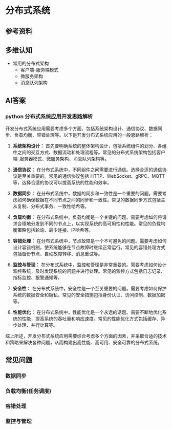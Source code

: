 # 分布式系统

## 参考资料



## 多维认知

- 常用的分布式架构
    - 客户端-服务端模式
    - 微服务架构
    - 消息队列架构

## AI答案

### python 分布式系统应用开发思路解析

开发分布式系统应用需要考虑多个方面，包括系统架构设计、通信协议、数据同步、负载均衡、容错处理等。以下是开发分布式系统应用的一般思路解析：

1. **系统架构设计：** 首先要明确系统的整体架构设计，包括系统组件的划分、各组件之间的交互方式、数据流动和处理流程等。常见的分布式系统架构包括客户端-服务器模式、微服务架构、消息队列架构等。

2. **通信协议：** 在分布式系统中，不同组件之间需要进行通信。选择合适的通信协议是至关重要的。常见的通信协议包括 HTTP、WebSocket、gRPC、MQTT 等，选择合适的协议可以提高系统的性能和效率。

3. **数据同步：** 在分布式系统中，数据的同步和一致性是一个重要的问题。需要考虑如何确保数据在不同节点之间的同步和一致性。常见的数据同步方式包括主从复制、分布式事务、一致性哈希等。

4. **负载均衡：** 在分布式系统中，负载均衡是一个关键的问题。需要考虑如何将请求合理地分发到不同的节点上，以实现系统的高可用性和性能。常见的负载均衡策略包括轮询、最少连接、IP哈希等。

5. **容错处理：** 在分布式系统中，节点故障是一个不可避免的问题。需要考虑如何设计容错机制，使系统能够在节点故障时继续正常运行。常见的容错处理方式包括备份节点、自动故障转移、消息重试等。

6. **监控与管理：** 在分布式系统中，监控和管理是非常重要的。需要考虑如何设计监控系统，及时发现系统的问题并进行处理。常见的监控方式包括日志记录、指标监控、报警通知等。

7. **安全性：** 在分布式系统中，安全性是一个至关重要的问题。需要考虑如何保护系统的数据安全和隐私。常见的安全措施包括身份认证、访问控制、数据加密等。

8. **性能优化：** 在分布式系统中，性能优化是一个永远的话题。需要不断地优化系统的性能，提高系统的吞吐量和响应速度。常见的性能优化方式包括缓存、异步处理、并行计算等。

综上所述，开发分布式系统应用需要综合考虑多个方面的因素，并采取合适的技术和策略来解决各种问题，从而构建出高性能、高可用、安全可靠的分布式系统。

## 常见问题

### 数据同步

### 负载均衡(任务调度)

### 容错处理

### 监控与管理

